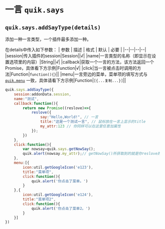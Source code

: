 # 一言 `quik.says`

## `quik.says.addSayType(details)`

添加一种一言类型，一个插件最多添加一种。

在details中传入如下参数：
| 参数 | 描述 | 格式 | 默认 | 必要 |
|--|--|--|--|
|session|传入插件的session|Session||√|
|name|一言类型的名称（即显示在设置选项里的内容）|String||√|
|callback|获取一个一言的方法，该方法返回一个Promise，具体看下方示例|Function|√|
|click|当一言被点击时调用的方法|Function|`function(){}`||
|menu|一言旁边的菜单，菜单项的填写方式与 [`quik.menu`](./%E4%BA%8C%E7%BA%A7%E8%8F%9C%E5%8D%95.html) 一致，具体请看下方示例|Function|`[{...复制...}]`||

```javascript
quik.says.addSayType({
    session:addonData.session,
    name:"测试",
    callback:function(){
        return new Promise((reslove)=>{
            reslove({
                say:"Hello,World!", // 一言
                title:"这是一个测试一言", // 鼠标放在一言上显示的title
                my_attr:123 // 你同样可以在这里任意加属性
            });
        })
    },
    click:function(){
        var nowsay=quik.says.getNowSay();
        quik.alert(nowsay.my_attr);// getNowSay()所获取到的就是你reslove的
    },
    menu:[{
        icon:util.getGoogleIcon('e123'),
        title:"菜单项",
        click:function(){
            quik.alert('你点击了菜单。')
        }
    },{
        icon:util.getGoogleIcon('e124'),
        title:"菜单项2",
        click:function(){
            quik.alert('你点击了菜单2。')
        }
    }]
})
```